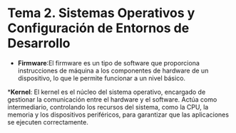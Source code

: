 # Tema 2. Sistemas Operativos y Configuración de Entornos de Desarrollo

* <tooltip term="Firmware">**Firmware**</tooltip>:El firmware es un tipo de software que proporciona instrucciones de máquina a los componentes de hardware de un dispositivo, lo que le permite funcionar a un nivel básico.
 
*<tooltip term="Kernel">**Kernel**</tooltip>: El kernel es el núcleo del sistema operativo, encargado de gestionar la comunicación entre el hardware y el software. Actúa como intermediario, controlando los recursos del sistema, como la CPU, la memoria y los dispositivos periféricos, para garantizar que las aplicaciones se ejecuten correctamente.


